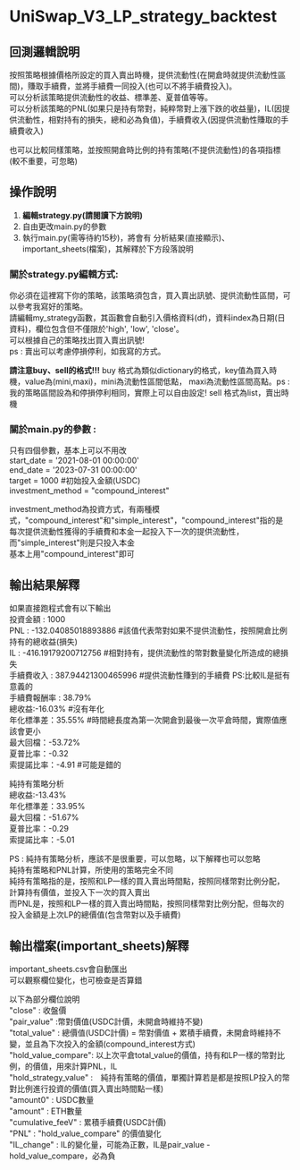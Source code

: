 # UniSwap_V3_LP_strategy_backtest

## 回測邏輯說明
按照策略根據價格所設定的買入賣出時機，提供流動性(在開倉時就提供流動性區間)，賺取手續費，並將手續費一同投入(也可以不將手續費投入)。  
可以分析該策略提供流動性的收益、標準差、夏普值等等。  
可以分析該策略的PNL(如果只是持有幣對，純粹幣對上漲下跌的收益量)，IL(因提供流動性，相對持有的損失，總和必為負值)，手續費收入(因提供流動性賺取的手續費收入)  

也可以比較同樣策略，並按照開倉時比例的持有策略(不提供流動性)的各項指標(較不重要，可忽略)  

## 操作說明
1. **編輯strategy.py(請閱讀下方說明)**
2. 自由更改main.py的參數
3. 執行main.py(需等待約15秒)，將會有 分析結果(直接顯示)、important_sheets(檔案)，其解釋於下方段落說明

### 關於strategy.py編輯方式:
你必須在這裡寫下你的策略，該策略須包含，買入賣出訊號、提供流動性區間，可以參考我寫好的策略。  
請編輯my_strategy函數，其函數會自動引入價格資料(df)，資料index為日期(日資料)，欄位包含但不僅限於'high', 'low', 'close'。  
可以根據自己的策略找出買入賣出訊號!  
ps : 賣出可以考慮停損停利，如我寫的方式。  

**請注意buy、sell的格式!!!**
buy 格式為類似dictionary的格式，key值為買入時機，value為(mini,maxi)，mini為流動性區間低點， maxi為流動性區間高點。ps : 我的策略區間設為和停損停利相同，實際上可以自由設定!
sell 格式為list，賣出時機  

### 關於main.py的參數 :
只有四個參數，基本上可以不用改  
start_date = '2021-08-01 00:00:00'  
end_date = '2023-07-31 00:00:00'  
target = 1000 #初始投入金額(USDC)  
investment_method = "compound_interest"  
  
investment_method為投資方式，有兩種模式，"compound_interest"和"simple_interest"，"compound_interest"指的是每次提供流動性獲得的手續費和本金一起投入下一次的提供流動性，而"simple_interest"則是只投入本金  
基本上用"compound_interest"即可  
  
## 輸出結果解釋
如果直接跑程式會有以下輸出  
投資金額 : 1000   
PNL : -132.04085018893886           #該值代表幣對如果不提供流動性，按照開倉比例持有的總收益(損失)  
IL : -416.19179200712756            #相對持有，提供流動性的幣對數量變化所造成的總損失  
手續費收入 : 387.94421300465996      #提供流動性賺到的手續費 PS:比較IL是挺有意義的  
手續費報酬率 : 38.79%  
總收益:-16.03%                      #沒有年化  
年化標準差：35.55%                   #時間總長度為第一次開倉到最後一次平倉時間，實際值應該會更小  
最大回檔：-53.72%  
夏普比率：-0.32  
索提諾比率：-4.91                    #可能是錯的  

純持有策略分析  
總收益:-13.43%  
年化標準差：33.95%  
最大回檔：-51.67%  
夏普比率：-0.29  
索提諾比率：-5.01  
  
PS : 純持有策略分析，應該不是很重要，可以忽略，以下解釋也可以忽略  
純持有策略和PNL計算，所使用的策略完全不同  
純持有策略指的是，按照和LP一樣的買入賣出時間點，按照同樣幣對比例分配，計算持有價值，並投入下一次的買入賣出  
而PNL是，按照和LP一樣的買入賣出時間點，按照同樣幣對比例分配，但每次的投入金額是上次LP的總價值(包含幣對以及手續費)  

## 輸出檔案(important_sheets)解釋
important_sheets.csv會自動匯出  
可以觀察欄位變化，也可檢查是否算錯  
  
以下為部分欄位說明  
"close" : 收盤價  
"pair_value" :幣對價值(USDC計價，未開倉時維持不變)  
"total_value" : 總價值(USDC計價) = 幣對價值 + 累積手續費，未開倉時維持不變，並且為下次投入的金額(compound_interest方式)  
"hold_value_compare": 以上次平倉total_value的價值，持有和LP一樣的幣對比例，的價值，用來計算PNL，IL  
"hold_strategy_value" :　純持有策略的價值，單獨計算若是都是按照LP投入的幣對比例進行投資的價值(買入賣出時間點一樣)  
"amount0" : USDC數量  
"amount" : ETH數量  
"cumulative_feeV" : 累積手續費(USDC計價)  
"PNL" : "hold_value_compare" 的價值變化  
"IL_change" : IL的變化量，可能為正數，IL是pair_value - hold_value_compare，必為負
 



